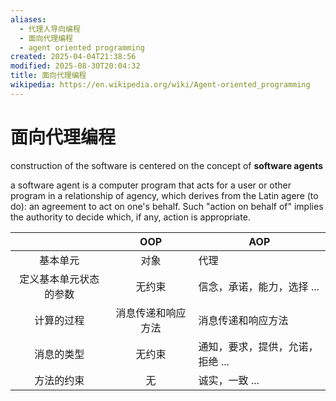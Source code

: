 ```yaml
---
aliases:
  - 代理人导向编程
  - 面向代理编程
  - agent oriented programming
created: 2025-04-04T21:38:56
modified: 2025-08-30T20:04:32
title: 面向代理编程
wikipedia: https://en.wikipedia.org/wiki/Agent-oriented_programming
---
```


# 面向代理编程

construction of the software is centered on the concept of **software agents**

a software agent is a computer program that acts for a user or other program in a relationship of agency, which derives from the Latin agere (to do): an agreement to act on one's behalf. Such "action on behalf of" implies the authority to decide which, if any, action is appropriate.

|             |    OOP    | AOP                |
| :---------: | :-------: | ------------------ |
|    基本单元     |    对象     | 代理                 |
| 定义基本单元状态的参数 |    无约束    | 信念，承诺，能力，选择 ...    |
|    计算的过程    | 消息传递和响应方法 | 消息传递和响应方法          |
|    消息的类型    |    无约束    | 通知，要求，提供，允诺，拒绝 ... |
|    方法的约束    |     无     | 诚实，一致 ...          |
